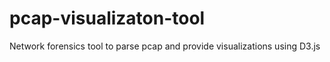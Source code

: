 pcap-visualizaton-tool
======================

Network forensics tool to parse pcap and provide visualizations using D3.js
